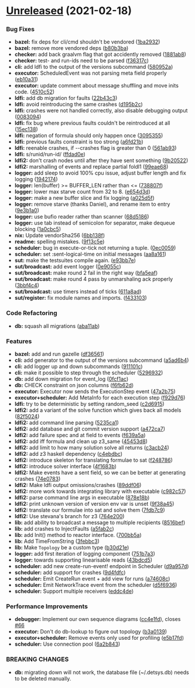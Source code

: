 # [Unreleased](https://github.com/symbiont-io/detsys-testkit/compare/v0.0.1...main) (2021-02-18)


### Bug Fixes

* **bazel:** fix deps for cli/cmd shouldn't be vendored ([1ba2932](https://github.com/symbiont-io/detsys-testkit/commit/1ba2932ada5db10ee78ab533dc9675c40940655f))
* **bazel:** remove more vendored deps ([b80b3ba](https://github.com/symbiont-io/detsys-testkit/commit/b80b3bafd89ef048d50989788ed579d44b49bd1b))
* **checker:** add back graalvm flag that got accidently removed ([1881ab8](https://github.com/symbiont-io/detsys-testkit/commit/1881ab890ae1f3cc1e9d7f65a020e2a01c2f1138))
* **checker:** test- and run-ids need to be parsed ([f36317c](https://github.com/symbiont-io/detsys-testkit/commit/f36317c97eb33c95c94e3894a9013ba48a3cbd57))
* **cli:** add ldfi to the output of the versions subcommand ([580952a](https://github.com/symbiont-io/detsys-testkit/commit/580952a5b1198e8ad022b0b930aa2c74f3ff28dc))
* **executor:** ScheduledEvent was not parsing meta field properly ([eb10a31](https://github.com/symbiont-io/detsys-testkit/commit/eb10a31bc1390d945fe84e1dac4397e33dd4afd4))
* **executor:** update comment about message shuffling and move inits code. ([4510c52](https://github.com/symbiont-io/detsys-testkit/commit/4510c52f4bed5360ca304b2c45b279c0ade06f42))
* **ldfi:** add db migration for faults ([22b43c3](https://github.com/symbiont-io/detsys-testkit/commit/22b43c37317152934a114179866b9d9239945f00))
* **ldfi:** avoid reintroducing the same crashes ([d195b2c](https://github.com/symbiont-io/detsys-testkit/commit/d195b2c469e11dfd3c6455973ab967978a2656c7))
* **ldfi:** crashes were not handled correctly, also disable debugging output ([0083094](https://github.com/symbiont-io/detsys-testkit/commit/0083094cab5805fa0fa0337d5a58c8b79e52da98))
* **ldfi:** fix bug where previous faults couldn't be reintroduced at all ([15ec138](https://github.com/symbiont-io/detsys-testkit/commit/15ec138f97d9528c66894b91a5a2e43d54426650))
* **ldfi:** negation of formula should only happen once ([3095355](https://github.com/symbiont-io/detsys-testkit/commit/309535598ad151fa733a9abb8558545951ea52ee))
* **ldfi:** previous faults constraint is too strong ([a6fd21b](https://github.com/symbiont-io/detsys-testkit/commit/a6fd21bc2000f7c87689295764b7d5d12eb586e7))
* **ldfi:** reenable crashes, if --crashes flag is greater than 0 ([561ab93](https://github.com/symbiont-io/detsys-testkit/commit/561ab937ed5035ccfa4be1d56d916263cd9a3565))
* **ldfi:** s/runid/run-id/ ([ffdad0e](https://github.com/symbiont-io/detsys-testkit/commit/ffdad0ebe023b1f20e67e306d2e5ebf32e2da36b))
* **ldfi2:** don't crash nodes until after they have sent something ([9b20522](https://github.com/symbiont-io/detsys-testkit/commit/9b2052277926c9672e79851708616b8276623412))
* **ldfi2:** marshalling of events and replace partial foldl1 ([99eae68](https://github.com/symbiont-io/detsys-testkit/commit/99eae68f426c4e36164626cebf867486ccaa650d))
* **logger:** add sleep to avoid 100% cpu issue, adjust buffer length and fix logging ([1942174](https://github.com/symbiont-io/detsys-testkit/commit/19421749b49d1c4fb1083092c1a7d9cb8eb1a3ba))
* **logger:** len(buffer) >= BUFFER_LEN rather than <= ([738807f](https://github.com/symbiont-io/detsys-testkit/commit/738807f4d93a97714c500d9dcc8d0bf44ff82848))
* **logger:** lower max starve count from 32 to 8. ([e654d3d](https://github.com/symbiont-io/detsys-testkit/commit/e654d3dfd94bf6f15a27131bb0472d82363a7002))
* **logger:** make a new buffer slice and fix logging ([a025d5f](https://github.com/symbiont-io/detsys-testkit/commit/a025d5f2752d34a7fd6215885f1405be30726749))
* **logger:** remove starve (thanks Daniel), and rename item to entry ([9e3b1a0](https://github.com/symbiont-io/detsys-testkit/commit/9e3b1a00d9aada1065cf1502b87129db64c83755))
* **logger:** use bufio reader rather than scanner ([68d5186](https://github.com/symbiont-io/detsys-testkit/commit/68d5186679924c0796fd9720a8bbe2d3a6232f8a))
* **logger:** use tab instead of semicolon for separator, make dequeue blocking ([1a0cbc5](https://github.com/symbiont-io/detsys-testkit/commit/1a0cbc5cf43e829e272890ec743a9f1e882fadef))
* **nix:** Update vendorSha256 ([6bb138f](https://github.com/symbiont-io/detsys-testkit/commit/6bb138fbf4639b98cf1f9a5a698b051e370d29e1))
* **readme:** spelling mistakes. ([9f13c5e](https://github.com/symbiont-io/detsys-testkit/commit/9f13c5e60badcae4bb5b8b6845c2e5ff34e2a038))
* **scheduler:** bug in execute-or-tick not returning a tuple. ([0ec0059](https://github.com/symbiont-io/detsys-testkit/commit/0ec0059b0413982ce15879aef8ea68da87e3a13d))
* **scheduler:** set :sent-logical-time on initial messages ([aa8a161](https://github.com/symbiont-io/detsys-testkit/commit/aa8a1619dfe618f163cf282b5f5bc65127cd8294))
* **sut:** make the testsuites compile again. ([e93bb7e](https://github.com/symbiont-io/detsys-testkit/commit/e93bb7ee528cc469fbaec2aba7b64c904fe7a29a))
* **sut/broadcast:** add event logger ([0e9055c](https://github.com/symbiont-io/detsys-testkit/commit/0e9055c7d2041ed1d227dc89840add3ee668802f))
* **sut/broadcast:** make round 2 fail in the right way ([bfa5eaf](https://github.com/symbiont-io/detsys-testkit/commit/bfa5eaf45cd61d0e6296d2515e6ead68dddfa5f8))
* **sut/broadcast:** make round 4 pass by unmarshaling ack properly ([3bbf4c4](https://github.com/symbiont-io/detsys-testkit/commit/3bbf4c40a0cd0529ccde21120fe624e004b29bca))
* **sut/broadcast:** use timers instead of ticks ([611a8ad](https://github.com/symbiont-io/detsys-testkit/commit/611a8ad4f81df24b720a033ae991af364fc6e97f))
* **sut/register:** fix module names and imports. ([f433103](https://github.com/symbiont-io/detsys-testkit/commit/f433103422ca43f0eb763846cc1c8e5983867d99))


### Code Refactoring

* **db:** squash all migrations ([aba11ab](https://github.com/symbiont-io/detsys-testkit/commit/aba11ab9ff2ebd951a324829d38fbaf5fe9baf8e))


### Features

* **bazel:** add and run gazelle ([df36561](https://github.com/symbiont-io/detsys-testkit/commit/df36561227f2100df2423d43f0a71f6b176a6b59))
* **cli:** add generator to the output of the versions subcommand ([a5ad6b4](https://github.com/symbiont-io/detsys-testkit/commit/a5ad6b4d9705c144cec82d71763a0beaa486fe99))
* **cli:** add logger up and down subcommands ([911101c](https://github.com/symbiont-io/detsys-testkit/commit/911101c06a64738748b7785b447eaf8fde4b2634))
* **cli:** make it possible to step through the scheduler ([5296932](https://github.com/symbiont-io/detsys-testkit/commit/529693241ed055b830e446602669bbf9a8f5583b))
* **db:** add down migration for event_log ([0fcf1ac](https://github.com/symbiont-io/detsys-testkit/commit/0fcf1acd0dbcce59a6fb1379867bcec69201db2d))
* **db:** CHECK constraint on json columns ([f6fb62d](https://github.com/symbiont-io/detsys-testkit/commit/f6fb62d66cfb8a183ba69a6d85434dfe4e204f5e))
* **executor:** Executor now sends the ExecutionStep event ([47a2b75](https://github.com/symbiont-io/detsys-testkit/commit/47a2b758e225dce4ee5f53c1b68e695ca906ce26))
* **executor+scheduler:** Add MetaInfo for each execution step ([f929d76](https://github.com/symbiont-io/detsys-testkit/commit/f929d768cca9af88ab782b612278007acd6191f0))
* **ldfi:** try to be deterministic by setting random_seed ([c2d6915](https://github.com/symbiont-io/detsys-testkit/commit/c2d6915ba7d00fccbc9160d764a09bcb8c8d3232))
* **ldfi2:** add a variant of the solve function which gives back all models ([82f5024](https://github.com/symbiont-io/detsys-testkit/commit/82f50245e04b4386949d821e40f821ede6355c2b))
* **ldfi2:** add command line parsing ([5235ca1](https://github.com/symbiont-io/detsys-testkit/commit/5235ca12b1a7e5f54a3a5a118a69817a87aff6d6))
* **ldfi2:** add database and git commit version support ([a472ca7](https://github.com/symbiont-io/detsys-testkit/commit/a472ca7e2b4c6d68108966ea01b6beee25e3d38d))
* **ldfi2:** add failure spec and at field to events ([f639a5a](https://github.com/symbiont-io/detsys-testkit/commit/f639a5a618cee032da7bcb83977b6f4921a15875))
* **ldfi2:** add iff formula and clean up z3_same ([45453d8](https://github.com/symbiont-io/detsys-testkit/commit/45453d892f23be74a75cdf031a8d6d0d60057198))
* **ldfi2:** add limit to how many solution solve all returns ([c3acb24](https://github.com/symbiont-io/detsys-testkit/commit/c3acb246c1d32a5c53824bab3e0ac375ca823d6e))
* **ldfi2:** add z3 haskell dependency ([c4ebdbc](https://github.com/symbiont-io/detsys-testkit/commit/c4ebdbc21f789ad925bb767751c2d8fe9760798b))
* **ldfi2:** introduce skeleton for translating formulae to sat ([f248786](https://github.com/symbiont-io/detsys-testkit/commit/f2487862ef0df5e62ec224d62578544a264ee785))
* **ldfi2:** introduce solver interface ([4f1683b](https://github.com/symbiont-io/detsys-testkit/commit/4f1683b3277dd656c22c1063d2347922e46dc238))
* **ldfi2:** Make events have a sent field, so we can be better at generating crashes ([74e0783](https://github.com/symbiont-io/detsys-testkit/commit/74e07831a50fcee0fd1656028ed481f0dd9420e5))
* **ldfi2:** Make ldfi output omissions/crashes ([89ddf06](https://github.com/symbiont-io/detsys-testkit/commit/89ddf062c8c4370c0fca391da1c3e36042a174e5))
* **ldfi2:** more work towards integrating library with executable ([c982c57](https://github.com/symbiont-io/detsys-testkit/commit/c982c57fca3dccf66ee9f85468cceac4402e7f44))
* **ldfi2:** parse command line args in executable ([878e18b](https://github.com/symbiont-io/detsys-testkit/commit/878e18b4c486cd864662b8879af2981a40fc0257))
* **ldfi2:** print unknown version of version env var is unset ([9f38a45](https://github.com/symbiont-io/detsys-testkit/commit/9f38a454d7cf2f3fcdc1412119ff7e48852b60e2))
* **ldfi2:** translate our formulae into sat and solve them ([7fdb7c9](https://github.com/symbiont-io/detsys-testkit/commit/7fdb7c956fb9dfdde93b19143861655654870d77))
* **ldfi2:** Use stevana's branch for z3 ([764e200](https://github.com/symbiont-io/detsys-testkit/commit/764e2008e902c6de6b3612c3f406ac9f381dc3c9))
* **lib:** add ability to broadcast a message to multiple recipients ([8516bef](https://github.com/symbiont-io/detsys-testkit/commit/8516befb89f99ed01663aa5efb06fb850b00565b))
* **lib:** add crashes to InjectFaults ([a5fab2c](https://github.com/symbiont-io/detsys-testkit/commit/a5fab2cb75d13f4ab5de8fd3b7e7ee1aebbe7905))
* **lib:** add Init() method to reactor interface. ([700bb5a](https://github.com/symbiont-io/detsys-testkit/commit/700bb5a4328afc63bb7fb01de8104c6137acbd44))
* **lib:** Add TimeFromString ([3febbc3](https://github.com/symbiont-io/detsys-testkit/commit/3febbc332623686092b6919dfcf1f66b53a27802))
* **lib:** Make `Topology` be a custom type ([b30d21e](https://github.com/symbiont-io/detsys-testkit/commit/b30d21edba2d4147e901bcdec999be38e429be55))
* **logger:** add first iteration of logging component ([751b7a3](https://github.com/symbiont-io/detsys-testkit/commit/751b7a3a3d8b79157ddf5b49b8cdfc28bf3a6986))
* **logger:** towards supporting linearisable reads ([43bdcd5](https://github.com/symbiont-io/detsys-testkit/commit/43bdcd59366765ef22cd9a26766b5f3801bb6715))
* **scheduler:** add new create-run-event! endpoint in Scheduler ([d9a957d](https://github.com/symbiont-io/detsys-testkit/commit/d9a957d59ef4a951bbc78137b522e50d4c9e43c7))
* **scheduler:** add support for crashes ([9d4fdfc](https://github.com/symbiont-io/detsys-testkit/commit/9d4fdfcbd74ea49393b668e0de497c21772b4d6f))
* **scheduler:** Emit CreateRun event + add view for runs ([a74608c](https://github.com/symbiont-io/detsys-testkit/commit/a74608c5bc80cf2eb42d4b4b1a9cfcc4ba16f55b))
* **scheduler:** Emit NetworkTrace event from the scheduler ([d5f6936](https://github.com/symbiont-io/detsys-testkit/commit/d5f693668600a7b41c7a2df8a0e98e4f79534588))
* **scheduler:** Support multiple receivers ([eddc4de](https://github.com/symbiont-io/detsys-testkit/commit/eddc4de3f5d86ede89671dc498493652d31b4c12))


### Performance Improvements

* **debugger:** Implement our own sequence diagrams ([cc4e1fd](https://github.com/symbiont-io/detsys-testkit/commit/cc4e1fd261c878691e560b5aef51fe11a663a50f)), closes [#66](https://github.com/symbiont-io/detsys-testkit/issues/66)
* **executor:** Don't do db-lookup to figure out topology ([b3a0139](https://github.com/symbiont-io/detsys-testkit/commit/b3a01395bb5fc92f054da8f1e92122e70bb28680))
* **executor+scheduler:** Remove events only used for profiling ([e5b17fd](https://github.com/symbiont-io/detsys-testkit/commit/e5b17fdced086e47fa9c0935e54a72fe742d709f))
* **scheduler:** Use connection pool ([6a2b843](https://github.com/symbiont-io/detsys-testkit/commit/6a2b8430a140fe871445f5b0c5eddadd2718fb40))


### BREAKING CHANGES

* **db:** migrating down will not work, the database file
(~/.detsys.db) needs to be deleted manually.
